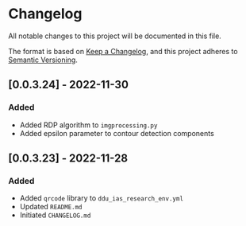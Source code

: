# Changelog
All notable changes to this project will be documented in this file.

The format is based on [Keep a Changelog](https://keepachangelog.com/en/1.0.0/),
and this project adheres to [Semantic Versioning](https://semver.org/spec/v2.0.0.html).

## [0.0.3.24] - 2022-11-30
### Added
- Added RDP algorithm to `imgprocessing.py`
- Added epsilon parameter to contour detection components

## [0.0.3.23] - 2022-11-28
### Added
- Added `qrcode` library to `ddu_ias_research_env.yml`
- Updated `README.md`
- Initiated `CHANGELOG.md`